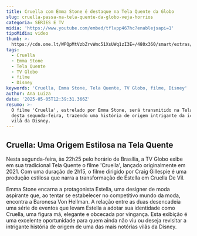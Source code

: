 ```yaml
---
title: Cruella com Emma Stone é destaque na Tela Quente da Globo
slug: cruella-passa-na-tela-quente-da-globo-veja-horrios
categoria: SÉRIES E TV
midia: 'https://www.youtube.com/embed/tflvpp467hc?enablejsapi=1'
tipoMidia: video
thumb: >-
  https://cdn.ome.lt/WPQpMtVzbZrvWmc51XsUWq1zI3E=/480x360/smart/extras/conteudos/cruella_pM5hKur.jpg
tags:
  - Cruella
  - Emma Stone
  - Tela Quente
  - TV Globo
  - filme
  - Disney
keywords: 'Cruella, Emma Stone, Tela Quente, TV Globo, filme, Disney'
author: Ana Luiza
data: '2025-05-05T12:39:31.366Z'
resumo: >-
  O filme 'Cruella', estrelado por Emma Stone, será transmitido na Tela Quente
  desta segunda-feira, trazendo uma história de origem intrigante da icônica
  vilã da Disney.
---
```


## Cruella: Uma Origem Estilosa na Tela Quente

Nesta segunda-feira, às 22h25 pelo horário de Brasília, a TV Globo exibe em sua tradicional Tela Quente o filme 'Cruella', lançado originalmente em 2021. Com uma duração de 2h15, o filme dirigido por Craig Gillespie é uma produção estilosa que narra a transformação de Estella em Cruella De Vil. 

Emma Stone encarna a protagonista Estella, uma designer de moda aspirante que, ao tentar se estabelecer no competitivo mundo da moda, encontra a Baronesa Von Hellman. A relação entre as duas desencadeia uma série de eventos que levam Estella a adotar sua identidade como Cruella, uma figura má, elegante e obcecada por vingança. Esta exibição é uma excelente oportunidade para quem ainda não viu ou deseja revisitar a intrigante história de origem de uma das mais notórias vilãs da Disney.
